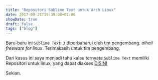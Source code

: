 ```yaml
---
title: "Repositori Sublime Text untuk Arch Linux" 
date: 2017-09-21T19:39:08+07:00
showDate: true
draft: false
tags: ["blog"]
---
```

Baru-baru ini `Sublime Text 3` diperbaharui oleh tim pengembang. _alhail freeware for linux_. Terimakasih untuk tim pengembang.

Dari kasus ini saya menjadi tahu kalau ternyata `Sublime Text` memiliki Repositori untuk linux, yang dapat diakses [DISINI](https://www.sublimetext.com/docs/3/linux_repositories.html)

Sekian.
